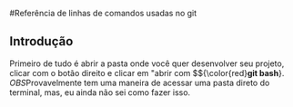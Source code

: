 #Referência de linhas de comandos usadas no git

## Introdução 

Primeiro de tudo é abrir a pasta onde você quer desenvolver seu projeto, clicar com o botão direito e clicar em "abrir com $${\color{red}**git bash**}. 
*OBS*Provavelmente tem uma maneira de acessar uma pasta direto do terminal, mas, eu ainda não sei como fazer isso.